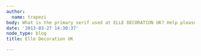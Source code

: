 ```yaml
---
author:
  name: trapezi
body: What is the primary serif used at ELLE DECORATION UK? Help please.
date: '2013-03-27 14:30:37'
node_type: blog
title: Elle Decoration UK

---
```

